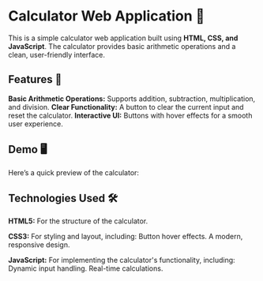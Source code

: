 # Calculator Web Application 🧮
This is a simple calculator web application built using **HTML, CSS, and JavaScript**. The calculator provides basic arithmetic operations and a clean, user-friendly interface.

## Features 🚀
**Basic Arithmetic Operations:** Supports addition, subtraction, multiplication, and division.
**Clear Functionality:** A button to clear the current input and reset the calculator.
**Interactive UI:** Buttons with hover effects for a smooth user experience.
## Demo 🖥️
Here’s a quick preview of the calculator:

## Technologies Used 🛠️
**HTML5:** For the structure of the calculator.

**CSS3:** For styling and layout, including:
Button hover effects.
A modern, responsive design.

**JavaScript:** For implementing the calculator's functionality, including:
Dynamic input handling.
Real-time calculations.
